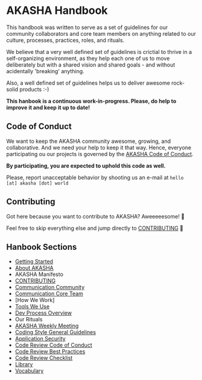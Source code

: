 # AKASHA Handbook

This handbook was written to serve as a set of guidelines for our community collaborators and core team members on anything related to our culture, processes, practices, roles, and rituals.

We believe that a very well defined set of guidelines is crictial to thrive in a self-organizing environment, as they help each one of us to move deliberately but with a shared vision and shared goals - and without acidentally 'breaking' anything. 

Also, a well defined set of guidelines helps us to deliver awesome rock-solid products :-)

**This hanbook is a continuous work-in-progress. Please, do help to improve it and keep it up to date!** 

## Code of Conduct

We want to keep the AKASHA community awesome, growing, and collaborative. And we need your help to keep it that way. Hence, everyone participating ou our projects is governed by the [AKASHA Code of Conduct](https://github.com/AkashaProject/PM/blob/master/handbook/sections/code-of-conduct.md).   

**By participating, you are expected to uphold this code as well.**

Please, report unacceptable behavior by shooting us an e-mail at `hello [at] akasha [dot] world` 

## Contributing   

Got here because you want to contribute to AKASHA? Aweeeeesome! :metal:

Feel free to skip everything else and jump directly to [CONTRIBUTING](https://github.com/AkashaProject/PM/blob/master/handbook/sections/CONTRIBUTING.md) :rocket:

## Hanbook Sections

- [Getting Started](https://github.com/AkashaProject/PM/blob/master/handbook/sections/getting-started.md)
- [About AKASHA](https://github.com/AkashaProject/PM/blob/master/handbook/sections/about-akasha.md)
- AKASHA Manifesto
- [CONTRIBUTING](https://github.com/AkashaProject/PM/blob/master/handbook/sections/CONTRIBUTING.md)
- [Communication Community](https://github.com/AkashaProject/PM/blob/master/handbook/sections/community-communication.md)
- [Communication Core Team](https://github.com/AkashaProject/PM/blob/master/handbook/sections/communication-core-team.md)
- [How We Work]
- [Tools We Use](https://github.com/AkashaProject/PM/blob/master/handbook/sections/tools-we-use.md)
- [Dev Process Overview](https://github.com/AkashaProject/PM/blob/master/handbook/sections/dev-process-overview.md)
- Our Rituals
- [AKASHA Weekly Meeting](https://github.com/AkashaProject/PM/blob/master/handbook/sections/akasha-weekly.md)
- [Coding Style General Guidelines](https://github.com/AkashaProject/PM/blob/master/handbook/sections/code-style-general.md)
- [Application Security](https://github.com/AkashaProject/PM/blob/master/handbook/sections/application-security.md)
- [Code Review Code of Conduct](https://github.com/AkashaProject/PM/blob/master/handbook/sections/code-review-conduct.md )
- [Code Review Best Practices](https://github.com/AkashaProject/PM/blob/master/handbook/sections/code-review-practices.md)
- [Code Review Checklist](https://github.com/AkashaProject/PM/blob/master/handbook/sections/code-review-checklist.md)
- [Library](https://github.com/AkashaProject/PM/blob/master/handbook/sections/library.md)
- [Vocabulary](https://github.com/AkashaProject/PM/blob/master/handbook/sections/vocabulary.md)
